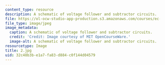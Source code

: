 ```yaml
---
content_type: resource
description: A schematic of voltage follower and subtractor circuits.
file: https://ol-ocw-studio-app-production.s3.amazonaws.com/courses/ec-s06-practical-electronics-fall-2004/32c48b3be1a7fa83d884c0f144d04579_2.jpg
file_type: image/jpeg
image_metadata:
  caption: A schematic of voltage follower and subtractor circuits.
  credit: 'Credit: Image courtesy of MIT OpenCourseWare.'
  image-alt: A schematic of voltage follower and subtractor circuits.
resourcetype: Image
title: 2.jpg
uid: 32c48b3b-e1a7-fa83-d884-c0f144d04579
---
```

